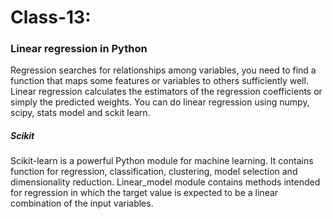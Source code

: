 # Class-13:

### Linear regression in Python
Regression searches for relationships among variables, you need to find a function that maps some features or variables to others sufficiently well.
Linear regression calculates the estimators of the regression coefficients or simply the predicted weights.
You can do linear regression using numpy, scipy, stats model and sckit learn.

##### Scikit
Scikit-learn is a powerful Python module for machine learning. It contains function for regression, classification, clustering, model selection and dimensionality reduction. Linear_model module contains methods intended for regression in which the target value is expected to be a linear combination of the input variables.

